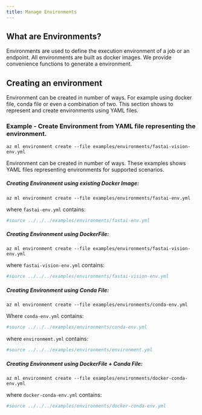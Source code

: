 ```yaml
---
title: Manage Environments
---
```


## What are Environments?

Environments are used to define the execution environment of a job or an endpoint.
All environments are built as docker images.
We provide convenience functions to generate a environment.

## Creating an environment
Environment can be created in number of ways. For example using docker file, conda file or even a combination of two. This section shows to represent and create environments using YAML files.

### Example - Create Environment from YAML file representing the environment.

```console
az ml environment create --file examples/environments/fastai-vision-env.yml
```

Environment can be created in number of ways. These examples shows YAML files representing environments for supported scenarios.

##### Creating Environment using existing Docker Image:
```console
az ml environment create --file examples/environments/fastai-env.yml
```

where `fastai-env.yml` contains:
```yml
#source ../../../examples/environments/fastai-env.yml
```

##### Creating Environment using DockerFile:
```console
az ml environment create --file examples/environments/fastai-vision-env.yml
```

where `fastai-vision-env.yml` contains:
```yml
#source ../../../examples/environments/fastai-vision-env.yml
```

##### Creating Environment using Conda File:
```console
az ml environment create --file examples/environments/conda-env.yml
```

Where `conda-env.yml` contains: 
```yml
#source ../../../examples/environments/conda-env.yml
```

where `environmemt.yml` contains: 
```yml
#source ../../../examples/environments/environment.yml
```

##### Creating Environment using DockerFile + Conda File:
```console
az ml environment create --file examples/environments/docker-conda-env.yml
```
where `docker-conda-env.yml` contains: 
```yml
#source ../../../examples/environments/docker-conda-env.yml
```
